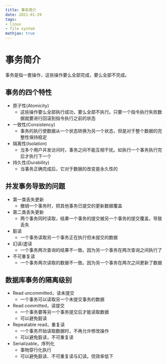 ```yaml
---
title: 事务简介
date: 2021-01-29
tags: 
- linux
- file system
mathjax: true
---
```


# 事务简介

事务是指一套操作，这些操作要么全部完成，要么全部不完成。


## 事务的四个特性

- 原子性(Atomicity)
    * 这些操作要么全部执行成功，要么全部不执行。只要一个指令执行失败数据就要进行回滚到指令执行之前的状态
- 一致性(Consistency)
    * 事务的执行使数据从一个状态转换为另一个状态，但是对于整个数据的完整性保持稳定
- 隔离性(Isolation)
    * 当多个用户并发访问时，事务之间不能互相干扰。如执行一个事务执行完后才执行下一个
- 持久性(Durability)
    * 当事务正确完成后，它对于数据的改变是永久性的


## 并发事务导致的问题

- 第一类丢失更新
    * 撤销一个事务时，把其他事务已提交的更新数据覆盖
- 第二类丢失更新
    * 两个事务同时读取，结果一个事务的提交被另一个事务的提交覆盖，导致丢失
- 脏读
    * 一个事务读取另一个事务正在执行但未提交的数据
- 幻读/虚读
    * 一个事务两次查询的结果不一致。因为另一个事务在两次查询之间执行了
- 不可重复读
    * 一个事务两次读取的数据不一致。因为另一个事务在两次之间更新了数据


## 数据库事务的隔离级别

- Read uncommitted，读未提交
    * 一个事务可以读取另一个未提交事务的数据
- Read committed，读提交
    * 一个事务要等另一个事务提交后才能读取数据
    * 可以避免脏读
- Repeatable read，重复读
    * 一个事务开始读取数据时，不再允许修改操作
    * 可以避免脏读，不可重复读
- Serializable，序列化
    * 事物穿行化执行
    * 可以避免脏读、不可重复读与幻读。但效率低下








